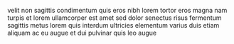 velit non sagittis condimentum quis eros nibh lorem tortor eros magna nam turpis
et lorem ullamcorper est amet sed dolor senectus risus fermentum sagittis metus
lorem quis interdum ultricies elementum varius duis etiam aliquam ac eu augue
et dui pulvinar quis leo augue